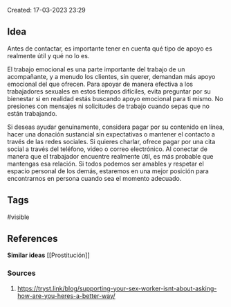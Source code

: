 Created: 17-03-2023 23:29

## <span class="pink"> **Idea** </span>

Antes de contactar, es importante tener en cuenta qué tipo de apoyo es realmente útil y qué no lo es.

El trabajo emocional es una parte importante del trabajo de un acompañante, y a menudo los clientes, sin querer, demandan más apoyo emocional del que ofrecen. Para apoyar de manera efectiva a los trabajadores sexuales en estos tiempos difíciles, evita preguntar por su bienestar si en realidad estás buscando apoyo emocional para ti mismo. No presiones con mensajes ni solicitudes de trabajo cuando sepas que no están trabajando.

Si deseas ayudar genuinamente, considera pagar por su contenido en línea, hacer una donación sustancial sin expectativas o mantener el contacto a través de las redes sociales. Si quieres charlar, ofrece pagar por una cita social a través del teléfono, video o correo electrónico. Al conectar de manera que el trabajador encuentre realmente útil, es más probable que mantengas esa relación. Si todos podemos ser amables y respetar el espacio personal de los demás, estaremos en una mejor posición para encontrarnos en persona cuando sea el momento adecuado.

## <span class="orange"> **Tags**</span>
<span class="tag"> #visible</span> 

## <span class="green"> **References**</span>
<span class="blue"> **Similar ideas** </span>
[[Prostitución]]

### <span class="purple"> **Sources**</span>
1.  https://tryst.link/blog/supporting-your-sex-worker-isnt-about-asking-how-are-you-heres-a-better-way/